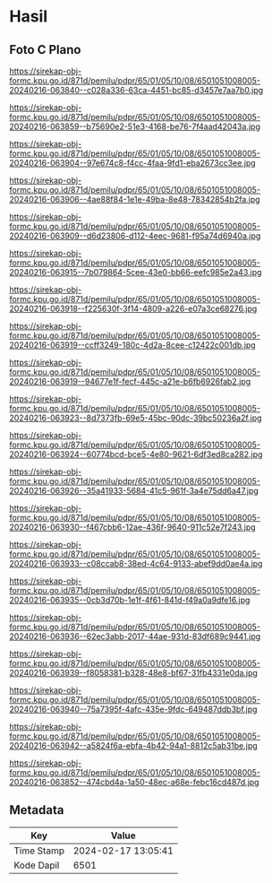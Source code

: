 # Hasil

## Foto C Plano

https://sirekap-obj-formc.kpu.go.id/871d/pemilu/pdpr/65/01/05/10/08/6501051008005-20240216-063840--c028a336-63ca-4451-bc85-d3457e7aa7b0.jpg

https://sirekap-obj-formc.kpu.go.id/871d/pemilu/pdpr/65/01/05/10/08/6501051008005-20240216-063859--b75690e2-51e3-4168-be76-7f4aad42043a.jpg

https://sirekap-obj-formc.kpu.go.id/871d/pemilu/pdpr/65/01/05/10/08/6501051008005-20240216-063904--97e674c8-f4cc-4faa-9fd1-eba2673cc3ee.jpg

https://sirekap-obj-formc.kpu.go.id/871d/pemilu/pdpr/65/01/05/10/08/6501051008005-20240216-063906--4ae88f84-1e1e-49ba-8e48-78342854b2fa.jpg

https://sirekap-obj-formc.kpu.go.id/871d/pemilu/pdpr/65/01/05/10/08/6501051008005-20240216-063909--d6d23806-d112-4eec-9681-f95a74d6940a.jpg

https://sirekap-obj-formc.kpu.go.id/871d/pemilu/pdpr/65/01/05/10/08/6501051008005-20240216-063915--7b079864-5cee-43e0-bb66-eefc985e2a43.jpg

https://sirekap-obj-formc.kpu.go.id/871d/pemilu/pdpr/65/01/05/10/08/6501051008005-20240216-063918--f225630f-3f14-4809-a226-e07a3ce68276.jpg

https://sirekap-obj-formc.kpu.go.id/871d/pemilu/pdpr/65/01/05/10/08/6501051008005-20240216-063919--ccff3249-180c-4d2a-8cee-c12422c001db.jpg

https://sirekap-obj-formc.kpu.go.id/871d/pemilu/pdpr/65/01/05/10/08/6501051008005-20240216-063919--94677e1f-fecf-445c-a21e-b6fb6926fab2.jpg

https://sirekap-obj-formc.kpu.go.id/871d/pemilu/pdpr/65/01/05/10/08/6501051008005-20240216-063923--8d7373fb-69e5-45bc-90dc-39bc50236a2f.jpg

https://sirekap-obj-formc.kpu.go.id/871d/pemilu/pdpr/65/01/05/10/08/6501051008005-20240216-063924--60774bcd-bce5-4e80-9621-6df3ed8ca282.jpg

https://sirekap-obj-formc.kpu.go.id/871d/pemilu/pdpr/65/01/05/10/08/6501051008005-20240216-063926--35a41933-5684-41c5-961f-3a4e75dd6a47.jpg

https://sirekap-obj-formc.kpu.go.id/871d/pemilu/pdpr/65/01/05/10/08/6501051008005-20240216-063930--f467cbb6-12ae-436f-9640-911c52e7f243.jpg

https://sirekap-obj-formc.kpu.go.id/871d/pemilu/pdpr/65/01/05/10/08/6501051008005-20240216-063933--c08ccab8-38ed-4c64-9133-abef9dd0ae4a.jpg

https://sirekap-obj-formc.kpu.go.id/871d/pemilu/pdpr/65/01/05/10/08/6501051008005-20240216-063935--0cb3d70b-1e1f-4f61-841d-f49a0a9dfe16.jpg

https://sirekap-obj-formc.kpu.go.id/871d/pemilu/pdpr/65/01/05/10/08/6501051008005-20240216-063936--62ec3abb-2017-44ae-931d-83df689c9441.jpg

https://sirekap-obj-formc.kpu.go.id/871d/pemilu/pdpr/65/01/05/10/08/6501051008005-20240216-063939--f8058381-b328-48e8-bf67-31fb4331e0da.jpg

https://sirekap-obj-formc.kpu.go.id/871d/pemilu/pdpr/65/01/05/10/08/6501051008005-20240216-063940--75a7395f-4afc-435e-9fdc-649487ddb3bf.jpg

https://sirekap-obj-formc.kpu.go.id/871d/pemilu/pdpr/65/01/05/10/08/6501051008005-20240216-063942--a5824f6a-ebfa-4b42-94a1-8812c5ab31be.jpg

https://sirekap-obj-formc.kpu.go.id/871d/pemilu/pdpr/65/01/05/10/08/6501051008005-20240216-063852--474cbd4a-1a50-48ec-a68e-febc16cd487d.jpg


## Metadata

| Key        | Value               |
| ---------- | ------------------- |
| Time Stamp | 2024-02-17 13:05:41 |
| Kode Dapil | 6501                |



